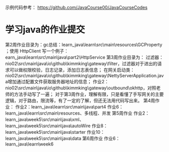 示例代码参考：
 https://github.com/JavaCourse00/JavaCourseCodes
# 学习java的作业提交
第2周作业目录为：gc总结：learn_java\learn\src\main\resources\GCProperty ；使用 HttpClient 写一个例子：earn_java\learn\src\main\java\part2\HttpService
第3周作业目录为：
过滤器：nio02\src\main\java\io\github\kimmking\gateway\filter，过滤器对于进出的请求可以做权限校验，日志记录，添加日志表信息；
在网关启动类：nio02\src\main\java\io\github\kimmking\gateway\NettyServerApplication.java增加通过配置文件获取服务器地址的信息；
作业2：nio02\src\main\java\io\github\kimmking\gateway\outbound\okhttp，对照老师的方法手动写了一遍；
对于第3周作业，理解有限，只是看懂了手写网关的主要逻辑，对于路由，限流等，有了一定的了解，但还无法用代码写出来。
第4周作业：
作业2：learn_java\learn\src\main\java\part4
作业6：learn_java\learn\src\main\resources、多线程、并发
第5周作业
作业2：learn_java\week5\src\main\java\xml、learn_java\week5\src\main\java\autoWire
作业8：learn_java\week5\src\main\java\starter
作业10：learn_java\week5\src\main\java\data
第6周作业
作业6：learn_java\learn\week6
